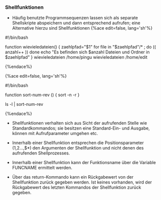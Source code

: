 ### Shellfunktionen

* Häufig benutzte Programmsequenzen lassen sich als separate Shellskripte abspeichern und dann entsprechend aufrufen; eine Alternative hierzu sind Shellfunktionen
{%ace edit=false, lang='sh'%}

#!/bin/bash

function wievieledateien() {
	zaehlpfad="$1"
	for file in "$zaehlpfad"/* ; do 
		(( anzahl++ ))
	done
	echo "Es befinden sich $anzahl Dateien und Ordner in $zaehlpfad"
}
wievieledateien /home/pingu
wievieledateien /home/edit

{%endace%}

{%ace edit=false, lang='sh'%}

#!/bin/bash

function sort-num-rev () {
	sort -n -r
}

ls -l | sort-num-rev

{%endace%}

* Shellfunktionen verhalten sich aus Sicht der aufrufenden Stelle wie Standardkommandos; sie besitzen eine Standard-Ein- und Ausgabe, können mit Aufrufparameter umgehen etc.

* Innerhalb einer Shellfunktion entsprechen die Positionsparameter ($1,$2...,$*) den Argumenten der Shellfunktion und nicht denen des aufrufenden Shellprozesses.

* Innerhalb einer Shellfunktion kann der Funktionsname über die Variable FUNCNAME ermittelt werden.

* Über das return-Kommando kann ein Rückgabewert von der Shellfunktion zurück gegeben werden. Ist keines vorhanden, wird der Rückgabewert des letzten Kommandos der Shellfunktion zurück gegeben.






